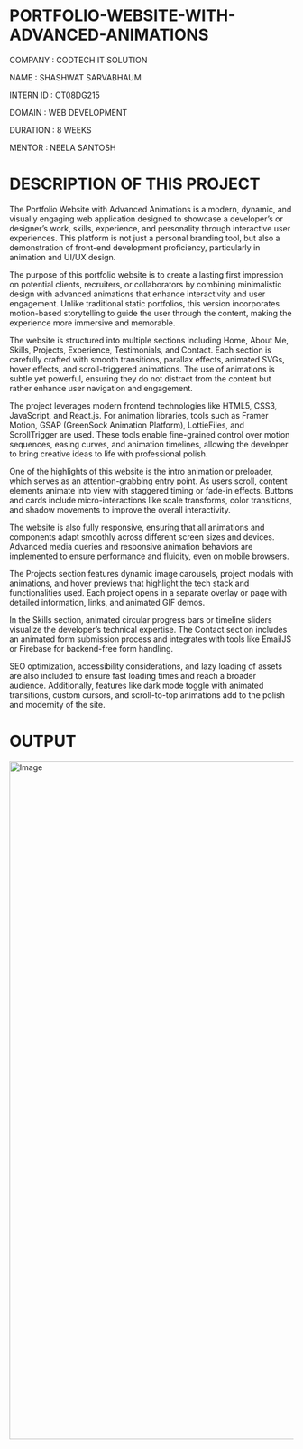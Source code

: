# PORTFOLIO-WEBSITE-WITH-ADVANCED-ANIMATIONS

COMPANY : CODTECH IT SOLUTION

NAME : SHASHWAT SARVABHAUM

INTERN ID : CT08DG215

DOMAIN : WEB DEVELOPMENT

DURATION : 8 WEEKS

MENTOR : NEELA SANTOSH

# DESCRIPTION OF THIS PROJECT

The Portfolio Website with Advanced Animations is a modern, dynamic, and visually engaging web application designed to showcase a developer’s or designer’s work, skills, experience, and personality through interactive user experiences. This platform is not just a personal branding tool, but also a demonstration of front-end development proficiency, particularly in animation and UI/UX design.

The purpose of this portfolio website is to create a lasting first impression on potential clients, recruiters, or collaborators by combining minimalistic design with advanced animations that enhance interactivity and user engagement. Unlike traditional static portfolios, this version incorporates motion-based storytelling to guide the user through the content, making the experience more immersive and memorable.

The website is structured into multiple sections including Home, About Me, Skills, Projects, Experience, Testimonials, and Contact. Each section is carefully crafted with smooth transitions, parallax effects, animated SVGs, hover effects, and scroll-triggered animations. The use of animations is subtle yet powerful, ensuring they do not distract from the content but rather enhance user navigation and engagement.

The project leverages modern frontend technologies like HTML5, CSS3, JavaScript, and React.js. For animation libraries, tools such as Framer Motion, GSAP (GreenSock Animation Platform), LottieFiles, and ScrollTrigger are used. These tools enable fine-grained control over motion sequences, easing curves, and animation timelines, allowing the developer to bring creative ideas to life with professional polish.

One of the highlights of this website is the intro animation or preloader, which serves as an attention-grabbing entry point. As users scroll, content elements animate into view with staggered timing or fade-in effects. Buttons and cards include micro-interactions like scale transforms, color transitions, and shadow movements to improve the overall interactivity.

The website is also fully responsive, ensuring that all animations and components adapt smoothly across different screen sizes and devices. Advanced media queries and responsive animation behaviors are implemented to ensure performance and fluidity, even on mobile browsers.

The Projects section features dynamic image carousels, project modals with animations, and hover previews that highlight the tech stack and functionalities used. Each project opens in a separate overlay or page with detailed information, links, and animated GIF demos.

In the Skills section, animated circular progress bars or timeline sliders visualize the developer’s technical expertise. The Contact section includes an animated form submission process and integrates with tools like EmailJS or Firebase for backend-free form handling.

SEO optimization, accessibility considerations, and lazy loading of assets are also included to ensure fast loading times and reach a broader audience. Additionally, features like dark mode toggle with animated transitions, custom cursors, and scroll-to-top animations add to the polish and modernity of the site.

# OUTPUT

<img width="1920" height="1200" alt="Image" src="https://github.com/user-attachments/assets/a927c928-a980-464f-9688-fab74665693c" />








